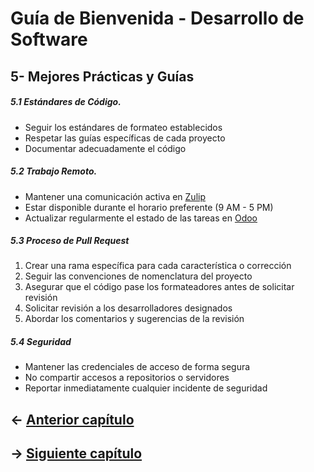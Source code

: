 # **Guía de Bienvenida - Desarrollo de Software**
## **5- Mejores Prácticas y Guías**


##### **5.1  Estándares de Código.**
* Seguir los estándares de formateo establecidos
* Respetar las guías específicas de cada proyecto
* Documentar adecuadamente el código


##### **5.2 Trabajo Remoto.**
* Mantener una comunicación activa en [Zulip](https://zulip.com/)
* Estar disponible durante el horario preferente (9 AM - 5 PM)
* Actualizar regularmente el estado de las tareas en [Odoo](https://www.odoo.com/)


##### **5.3 Proceso de Pull Request**
1. Crear una rama específica para cada característica o corrección
2. Seguir las convenciones de nomenclatura del proyecto
3. Asegurar que el código pase los formateadores antes de solicitar revisión
4. Solicitar revisión a los desarrolladores designados
5. Abordar los comentarios y sugerencias de la revisión


##### **5.4 Seguridad**
* Mantener las credenciales de acceso de forma segura
* No compartir accesos a repositorios o servidores
* Reportar inmediatamente cualquier incidente de seguridad
 

## ← [Anterior capítulo](../WorkFlow/WI.md) 


## → [Siguiente capítulo](../Support_&_Help/WI.md)

